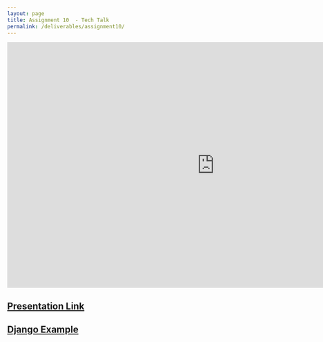 ```yaml
---
layout: page
title: Assignment 10  - Tech Talk
permalink: /deliverables/assignment10/
---
```




<iframe src="https://docs.google.com/presentation/d/e/2PACX-1vSholsZHUTtRCvFb2C87b2jN64b4VW-5VU5qRyZoH7Zji6xi2AreIVK_4ajtkznV3HhlAdws5rIO0_O/embed?start=false&loop=false&delayms=60000" frameborder="0" width="960" height="569" allowfullscreen="true" mozallowfullscreen="true" webkitallowfullscreen="true"></iframe>

<h2><a href="https://docs.google.com/presentation/d/1zXjEx96snCxfP6NoDWtrcIxOEk2vnwKBsby00xrhNyw/edit?usp=sharing">Presentation Link</a></h2>

<h2><a href="https://www.anyfiddle.com/p/davidlundberg99/4iyp8jbl">Django Example</a></h2>

